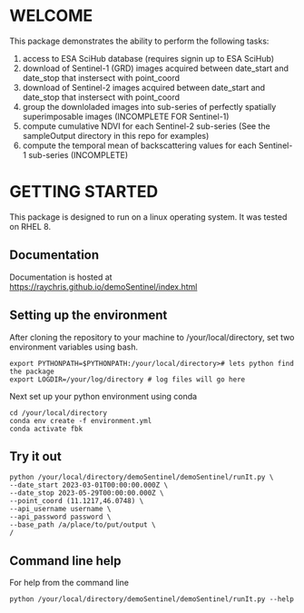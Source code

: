 # WELCOME
This package demonstrates the ability to perform the following tasks:

1. access to ESA SciHub database (requires signin up to ESA SciHub)
2. download of Sentinel-1 (GRD) images acquired between date_start and date_stop that instersect with point_coord
3. download of Sentinel-2 images acquired between date_start and date_stop that instersect with point_coord
4. group the downloladed images into sub-series of perfectly spatially superimposable images (INCOMPLETE FOR Sentinel-1)
5. compute cumulative NDVI for each Sentinel-2 sub-series (See the sampleOutput directory in this repo for examples)
6. compute the temporal mean of backscattering values for each Sentinel-1 sub-series (INCOMPLETE)

# GETTING STARTED
This package is designed to run on a linux operating system.  It was tested on RHEL 8.

## Documentation
Documentation is hosted at https://raychris.github.io/demoSentinel/index.html

## Setting up the environment
After cloning the repository to your machine to /your/local/directory, set two environment variables using bash.

```
export PYTHONPATH=$PYTHONPATH:/your/local/directory># lets python find the package
export LOGDIR=/your/log/directory # log files will go here
```

Next set up your python environment using conda
```
cd /your/local/directory
conda env create -f environment.yml
conda activate fbk
```

## Try it out
```
python /your/local/directory/demoSentinel/demoSentinel/runIt.py \
--date_start 2023-03-01T00:00:00.000Z \
--date_stop 2023-05-29T00:00:00.000Z \
--point_coord (11.1217,46.0748) \
--api_username username \
--api_password password \
--base_path /a/place/to/put/output \
/
```

## Command line help

For help from the command line
```
python /your/local/directory/demoSentinel/demoSentinel/runIt.py --help
```
